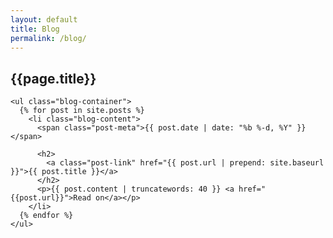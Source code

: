 ```yaml
---
layout: default
title: Blog
permalink: /blog/
---
```

<div class="post">

  <section class="content">
    <h2 id="Blog">{{page.title}}</h2>
  

    <ul class="blog-container">
      {% for post in site.posts %}
        <li class="blog-content">
          <span class="post-meta">{{ post.date | date: "%b %-d, %Y" }}</span>

          <h2>
            <a class="post-link" href="{{ post.url | prepend: site.baseurl }}">{{ post.title }}</a>
          </h2>
          <p>{{ post.content | truncatewords: 40 }} <a href="{{post.url}}">Read on</a></p>
        </li>
      {% endfor %}
    </ul>

  </section>

</div>


